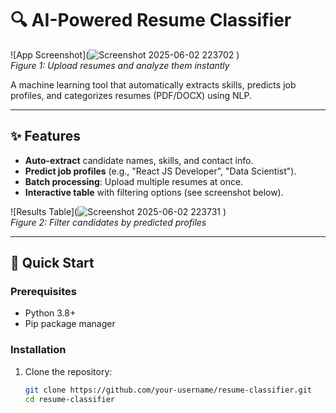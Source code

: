 # 🔍 AI-Powered Resume Classifier

![App Screenshot](![Screenshot 2025-06-02 223702](https://github.com/user-attachments/assets/bbc7bedf-d89f-4988-9b5b-29b8a3acf47d)
)  
*Figure 1: Upload resumes and analyze them instantly*

A machine learning tool that automatically extracts skills, predicts job profiles, and categorizes resumes (PDF/DOCX) using NLP.

---

## ✨ Features
- **Auto-extract** candidate names, skills, and contact info.
- **Predict job profiles** (e.g., "React JS Developer", "Data Scientist").
- **Batch processing**: Upload multiple resumes at once.
- **Interactive table** with filtering options (see screenshot below).

![Results Table](![Screenshot 2025-06-02 223731](https://github.com/user-attachments/assets/45187417-64d8-4b49-b342-c9e9f99820cb)
)  
*Figure 2: Filter candidates by predicted profiles*

---

## 🚀 Quick Start

### Prerequisites
- Python 3.8+
- Pip package manager

### Installation
1. Clone the repository:
   ```bash
   git clone https://github.com/your-username/resume-classifier.git
   cd resume-classifier
